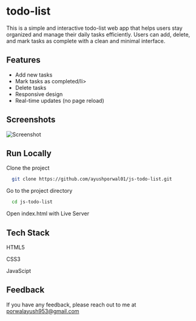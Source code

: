 # todo-list

This is a simple and interactive todo-list web app that helps users stay organized and manage their daily tasks efficiently. 
Users can add, delete, and mark tasks as complete with a clean and minimal interface.
<br>

## Features
<ul>
  <li>Add new tasks</li>
  <li>Mark tasks as completed/li>
  <li>Delete tasks</li>
  <li>Responsive design</li>
  <li>Real-time updates (no page reload)</li>
</ul> 

## Screenshots

![Screenshot](https://i.imgur.com/6bdYz5v.png)

## Run Locally

Clone the project

```bash
  git clone https://github.com/ayushporwal01/js-todo-list.git
```

Go to the project directory

```bash
  cd js-todo-list
```

Open index.html with Live Server

## Tech Stack

HTML5

CSS3

JavaScipt

## Feedback

If you have any feedback, please reach out to me at porwalayush953@gmail.com



